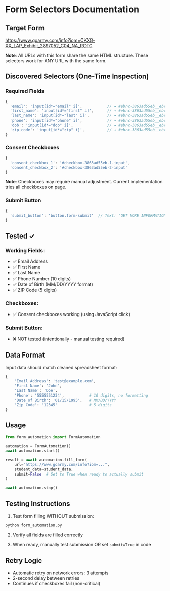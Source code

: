 # Form Selectors Documentation

## Target Form
https://www.goarmy.com/info?iom=CKXG-XX_LAP_Exhibit_2897052_C04_NA_ROTC

**Note**: All URLs with this form share the same HTML structure. These selectors work for ANY URL with the same form.

## Discovered Selectors (One-Time Inspection)

### Required Fields
```javascript
{
  'email': 'input[id*="email" i]',           // → #ebrc-3863ad55eb__ebrc-emailAddress
  'first_name': 'input[id*="first" i]',      // → #ebrc-3863ad55eb__ebrc-firstName
  'last_name': 'input[id*="last" i]',        // → #ebrc-3863ad55eb__ebrc-lastName
  'phone': 'input[id*="phone" i]',           // → #ebrc-3863ad55eb__ebrc-phoneNumber
  'dob': 'input[id*="dob" i]',               // → #ebrc-3863ad55eb__ebrc-dob
  'zip_code': 'input[id*="zip" i]',          // → #ebrc-3863ad55eb__ebrc-addressZip
}
```

### Consent Checkboxes
```javascript
{
  'consent_checkbox_1': '#checkbox-3863ad55eb-1-input',
  'consent_checkbox_2': '#checkbox-3863ad55eb-2-input'
}
```

**Note**: Checkboxes may require manual adjustment. Current implementation tries all checkboxes on page.

### Submit Button
```javascript
{
  'submit_button': 'button.form-submit'  // Text: "GET MORE INFORMATION"
}
```

## Tested ✓

### Working Fields:
- ✅ Email Address
- ✅ First Name
- ✅ Last Name
- ✅ Phone Number (10 digits)
- ✅ Date of Birth (MM/DD/YYYY format)
- ✅ ZIP Code (5 digits)

### Checkboxes:
- ✅ Consent checkboxes working (using JavaScript click)

### Submit Button:
- ❌ NOT tested (intentionally - manual testing required)

## Data Format

Input data should match cleaned spreadsheet format:
```python
{
    'Email Address': 'test@example.com',
    'First Name': 'John',
    'Last Name': 'Doe',
    'Phone': '5555551234',           # 10 digits, no formatting
    'Date of Birth': '01/15/1995',   # MM/DD/YYYY
    'Zip Code': '12345'              # 5 digits
}
```

## Usage

```python
from form_automation import FormAutomation

automation = FormAutomation()
await automation.start()

result = await automation.fill_form(
    url="https://www.goarmy.com/info?iom=...",
    student_data=student_data,
    submit=False  # Set to True when ready to actually submit
)

await automation.stop()
```

## Testing Instructions

1. Test form filling WITHOUT submission:
```bash
python form_automation.py
```

2. Verify all fields are filled correctly

3. When ready, manually test submission OR set `submit=True` in code

## Retry Logic

- Automatic retry on network errors: 3 attempts
- 2-second delay between retries
- Continues if checkboxes fail (non-critical)

